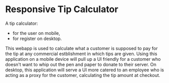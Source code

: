# Responsive Tip Calculator

A tip calculator:

- for the user on mobile,
- for register on desktop.

This webapp is used to calculate what a customer is supposed to pay for the tip at any commercial estblishment
in which tips are given. Using this application on a mobile device will pull up a UI friendly for a customer who
doesn't want to whip out the pen and paper to donate to their server. On desktop, this application will serve a
UI more catered to an employee who is acting as a proxy for the customer, calculating the tip amount at checkout.
